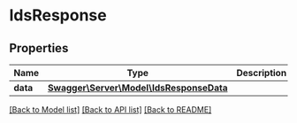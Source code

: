 # IdsResponse

## Properties
Name | Type | Description | Notes
------------ | ------------- | ------------- | -------------
**data** | [**Swagger\Server\Model\IdsResponseData**](IdsResponseData.md) |  | [optional] 

[[Back to Model list]](../README.md#documentation-for-models) [[Back to API list]](../README.md#documentation-for-api-endpoints) [[Back to README]](../README.md)


